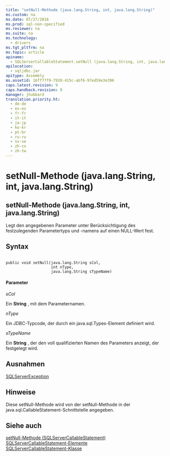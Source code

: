 ```yaml
---
title: "setNull-Methode (java.lang.String, int, java.lang.String)"
ms.custom: na
ms.date: 07/27/2016
ms.prod: sql-non-specified
ms.reviewer: na
ms.suite: na
ms.technology: 
  - drivers
ms.tgt_pltfrm: na
ms.topic: article
apiname: 
  - SQLServerCallableStatement.setNull (java.lang.String, int, java.lang.String)
apilocation: 
  - sqljdbc.jar
apitype: Assembly
ms.assetid: 16ff77f9-7928-415c-abf6-97ed59e3e396
caps.latest.revision: 9
caps.handback.revision: 9
manager: jhubbard
translation.priority.ht: 
  - de-de
  - es-es
  - fr-fr
  - it-it
  - ja-jp
  - ko-kr
  - pt-br
  - ru-ru
  - sv-se
  - zh-cn
  - zh-tw
---
```

# setNull-Methode (java.lang.String, int, java.lang.String)
    
## setNull\-Methode \(java.lang.String, int, java.lang.String\)  
 Legt den angegebenen Parameter unter Berücksichtigung des festzulegenden Parametertyps und \-namens auf einen NULL\-Wert fest.  
  
## Syntax  
  
```  
  
public void setNull(java.lang.String sCol,  
                    int nType,  
                    java.lang.String sTypeName)  
```  
  
#### Parameter  
 *sCol*  
  
 Ein **String** , mit dem Parameternamen.  
  
 *nType*  
  
 Ein JDBC\-Typcode, der durch ein java.sql.Types\-Element definiert wird.  
  
 *sTypeName*  
  
 Ein **String** , der den voll qualifizierten Namen des Parameters anzeigt, der festgelegt wird.  
  
## Ausnahmen  
 [SQLServerException](../content/SQLServerException-Class.md)  
  
## Hinweise  
 Diese setNull\-Methode wird von der setNull\-Methode in der java.sql.CallableStatement\-Schnittstelle angegeben.  
  
## Siehe auch  
 [setNull-Methode &#40;SQLServerCallableStatement&#41;](../content/setNull-Method--SQLServerCallableStatement-.md)   
 [SQLServerCallableStatement-Elemente](../content/SQLServerCallableStatement-Members.md)   
 [SQLServerCallableStatement-Klasse](../content/SQLServerCallableStatement-Class.md)  
  
  